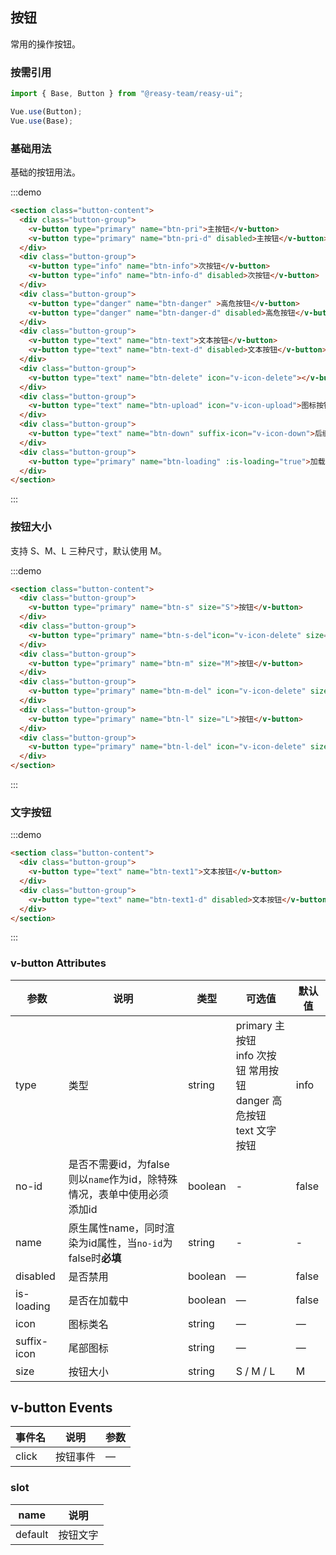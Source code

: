 ## 按钮

常用的操作按钮。

### 按需引用

```js
import { Base, Button } from "@reasy-team/reasy-ui";

Vue.use(Button);
Vue.use(Base);
```

### 基础用法

基础的按钮用法。

:::demo

```html
<section class="button-content">
  <div class="button-group">
    <v-button type="primary" name="btn-pri">主按钮</v-button>
    <v-button type="primary" name="btn-pri-d" disabled>主按钮</v-button>
  </div>
  <div class="button-group">
    <v-button type="info" name="btn-info">次按钮</v-button>
    <v-button type="info" name="btn-info-d" disabled>次按钮</v-button>
  </div>
  <div class="button-group">
    <v-button type="danger" name="btn-danger" >高危按钮</v-button>
    <v-button type="danger" name="btn-danger-d" disabled>高危按钮</v-button>
  </div>
  <div class="button-group">
    <v-button type="text" name="btn-text">文本按钮</v-button>
    <v-button type="text" name="btn-text-d" disabled>文本按钮</v-button>
  </div>
  <div class="button-group">
    <v-button type="text" name="btn-delete" icon="v-icon-delete"></v-button>
  </div>
  <div class="button-group">
    <v-button type="text" name="btn-upload" icon="v-icon-upload">图标按钮</v-button>
  </div>
  <div class="button-group">
    <v-button type="text" name="btn-down" suffix-icon="v-icon-down">后缀按钮</v-button>
  </div>
  <div class="button-group">
    <v-button type="primary" name="btn-loading" :is-loading="true">加载中</v-button>
  </div>
</section>
```

:::

### 按钮大小

支持 S、M、L 三种尺寸，默认使用 M。

:::demo

```html
<section class="button-content">
  <div class="button-group">
    <v-button type="primary" name="btn-s" size="S">按钮</v-button>
  </div>
  <div class="button-group">
    <v-button type="primary" name="btn-s-del"icon="v-icon-delete" size="S">按钮</v-button>
  </div>
  <div class="button-group">
    <v-button type="primary" name="btn-m" size="M">按钮</v-button>
  </div>
  <div class="button-group">
    <v-button type="primary" name="btn-m-del" icon="v-icon-delete" size="M">按钮</v-button>
  </div>
  <div class="button-group">
    <v-button type="primary" name="btn-l" size="L">按钮</v-button>
  </div>
  <div class="button-group">
    <v-button type="primary" name="btn-l-del" icon="v-icon-delete" size="L">按钮</v-button>
  </div>
</section>
```

:::

### 文字按钮

:::demo

```html
<section class="button-content">
  <div class="button-group">
    <v-button type="text" name="btn-text1">文本按钮</v-button>
  </div>
  <div class="button-group">
    <v-button type="text" name="btn-text1-d" disabled>文本按钮</v-button>
  </div>
</section>
```

:::

### v-button Attributes

| 参数        | 说明         | 类型    | 可选值                                                                                                    | 默认值 |
| ----------- | ------------ | ------- | --------------------------------------------------------------------------------------------------------- | ------ |
| type        | 类型         | string  | primary 主按钮<br />info 次按钮 常用按钮<br />danger 高危按钮<br />text 文字按钮 | info   |
| no-id       | 是否不需要id，为false则以`name`作为id，除特殊情况，表单中使用必须添加id         | boolean  | - | false|
| name        | 原生属性name，同时渲染为id属性，当`no-id`为false时**必填**  | string  | - | -   |
| disabled    | 是否禁用     | boolean | —                                                                                                         | false  |
| is-loading  | 是否在加载中 | boolean | —                                                                                                         | false  |
| icon        | 图标类名     | string  | —                                                                                                         | —      |
| suffix-icon | 尾部图标     | string  | —                                                                                                         | —      |
| size        | 按钮大小     | string  | S / M / L                                                                                                 | M      |

## v-button Events

| 事件名 | 说明     | 参数 |
| ------ | -------- | ---- |
| click  | 按钮事件 | —    |

### slot

| name    | 说明     |
| ------- | -------- |
| default | 按钮文字 |
